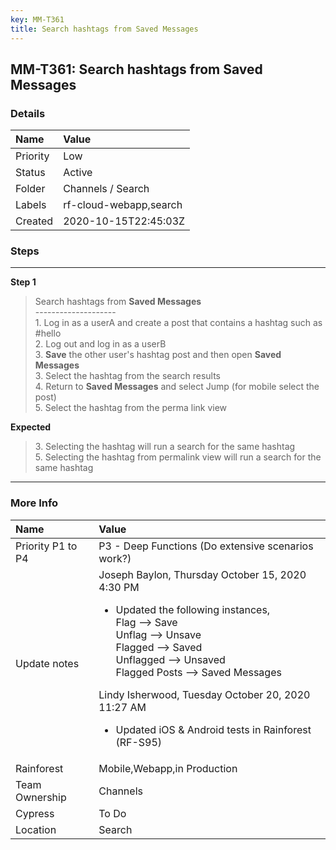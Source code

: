 ```yaml
---
key: MM-T361
title: Search hashtags from Saved Messages
---
```


## MM-T361: Search hashtags from Saved Messages

### Details

| Name     | Value                  |
| :------- | :--------------------- |
| Priority | Low                    |
| Status   | Active                 |
| Folder   | Channels / Search      |
| Labels   | rf-cloud-webapp,search |
| Created  | 2020-10-15T22:45:03Z   |

### Steps

<hr/>

**Step 1**

> <article>Search hashtags from <strong>Saved Messages</strong><br />--------------------<br />1. Log in as a userA and create a post that contains a hashtag such as #hello<br />2. Log out and log in as a userB<br />3. <strong>Save</strong> the other user's hashtag post and then open <strong>Saved Messages</strong><br />3. Select the hashtag from the search results<br />4. Return to <strong>Saved Messages</strong> and select Jump (for mobile select the post)<br />5. Select the hashtag from the perma link view</article>

**Expected**

> <article>3. Selecting the hashtag will run a search for the same hashtag<br />5. Selecting the hashtag from permalink view will run a search for the same hashtag</article>

<hr/>

### More Info

| Name              | Value                                                                                                                                                                                                                                                                                                                                                                         |
| :---------------- | :---------------------------------------------------------------------------------------------------------------------------------------------------------------------------------------------------------------------------------------------------------------------------------------------------------------------------------------------------------------------------- |
| Priority P1 to P4 | P3 - Deep Functions (Do extensive scenarios work?)                                                                                                                                                                                                                                                                                                                            |
| Update notes      | Joseph Baylon, Thursday October 15, 2020 4:30 PM<ul><li>Updated the following instances,<br />Flag --&gt; Save<br />Unflag --&gt; Unsave<br />Flagged --&gt; Saved<br />Unflagged --&gt; Unsaved<br />Flagged Posts --&gt; Saved Messages</li></ul>Lindy Isherwood, Tuesday October 20, 2020 11:27 AM<ul><li>Updated iOS &amp; Android tests in Rainforest (RF-S95)</li></ul> |
| Rainforest        | Mobile,Webapp,in Production                                                                                                                                                                                                                                                                                                                                                   |
| Team Ownership    | Channels                                                                                                                                                                                                                                                                                                                                                                      |
| Cypress           | To Do                                                                                                                                                                                                                                                                                                                                                                         |
| Location          | Search                                                                                                                                                                                                                                                                                                                                                                        |
